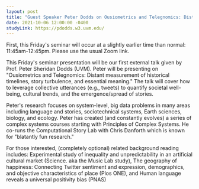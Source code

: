 ```yaml
---
layout: post
title: "Guest Speaker Peter Dodds on Ousiometrics and Telegnomics: Distant measurement of historical timelines, story turbulence, and essential meaning."
date: 2021-10-06 12:00:00 -0400
studyLink: https://pdodds.w3.uvm.edu/
---
```


First, this Friday's seminar will occur at a slightly earlier time than normal: 11:45am-12:45pm. Please use the usual Zoom link.

This Friday's seminar presentation will be our first external talk given by Prof. Peter Sheridan Dodds (UVM). Peter will be presenting on "Ousiometrics and Telegnomics: Distant measurement of historical timelines, story turbulence, and essential meaning." The talk will cover how to leverage collective utterances (e.g., tweets) to quantify societal well-being, cultural trends, and the emergence/spread of stories. 

Peter's research focuses on system-level, big data problems in many areas including language and stories, sociotechnical systems, Earth sciences, biology, and ecology. Peter has created (and constantly evolves) a series of complex systems courses starting with Principles of Complex Systems. He co-runs the Computational Story Lab with Chris Danforth which is known for "blatantly fun research."

For those interested, (completely optional) related background reading includes: Experimental study of inequality and unpredictability in an artificial cultural market (Science. aka the Music Lab study), The geography of happiness: Connecting Twitter sentiment and expression, demographics, and objective characteristics of place  (Plos ONE), and Human language reveals a universal positivity bias (PNAS)
